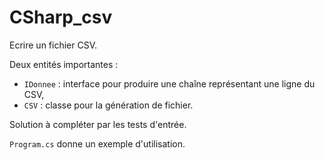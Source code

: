 # CSharp_csv

Ecrire un fichier CSV. 

Deux entités importantes :
- `IDonnee` : interface pour produire une chaîne représentant une ligne du CSV,
- `CSV` : classe pour la génération de fichier.

Solution à compléter par les tests d'entrée.

`Program.cs` donne un exemple d'utilisation.
